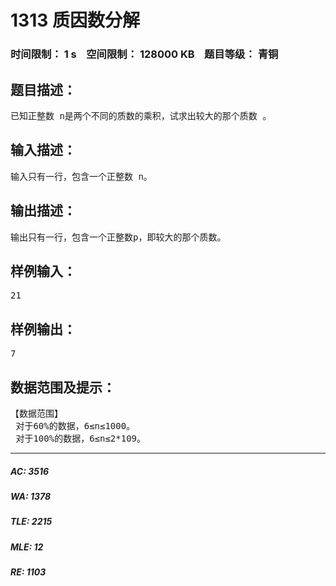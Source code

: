 # 1313 质因数分解   
### 时间限制： 1 s&nbsp;&nbsp;&nbsp;&nbsp;空间限制： 128000 KB&nbsp;&nbsp;&nbsp;&nbsp;题目等级： 青铜  
## 题目描述：  

<pre>
已知正整数 n是两个不同的质数的乘积，试求出较大的那个质数 。
</pre>
  
  
## 输入描述：  

<pre>
输入只有一行，包含一个正整数 n。
</pre>
  
  
## 输出描述：  

<pre>
输出只有一行，包含一个正整数p，即较大的那个质数。
</pre>
  
  
## 样例输入：  

<pre>
21
</pre>
  
  
## 样例输出：  

<pre>
7
</pre>
  
  
## 数据范围及提示：  

<pre>
【数据范围】
 对于60%的数据，6≤n≤1000。
 对于100%的数据，6≤n≤2*109。
</pre>
  
  
***  

##### AC: 3516  
##### WA: 1378  
##### TLE: 2215  
##### MLE: 12  
##### RE: 1103  
